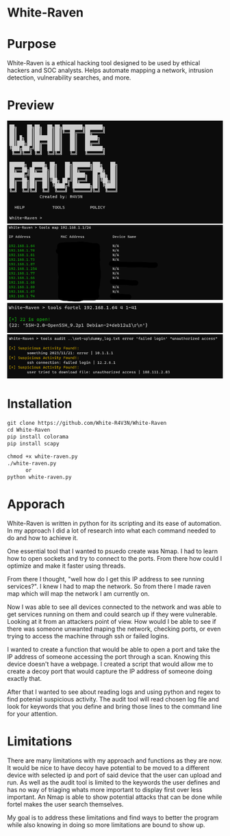 # White-Raven

<!-- Project Logo will go here -->
<!-- Project cool buttons such as languages etc. here -->
<!--
<div align="center">
  <a href="https://github.com/IvoryCoding/spiders-web">
    <img src="images/logo.png" alt="Logo" width="210" height="210">
  </a>
</div>

<p align="center">
    <br />
    <a href="https://github.com/IvoryCoding/spiders-web"><strong>Explore the docs »</strong></a>
    <br />
    <br />
    <a href="https://github.com/IvoryCoding/spiders-web">View Demo</a>
    ·
    <a href="https://github.com/IvoryCoding/spiders-web/issues">Report Bug</a>
    ·
    <a href="https://github.com/IvoryCoding/spiders-web/issues">Request Feature</a>
</p>
-->

# Purpose
White-Raven is a ethical hacking tool designed to be used by ethical hackers and SOC analysts. Helps automate mapping a network, intrusion detection, vulnerability searches, and more.

# Preview

<img src="images/start_program.png" alt="program start">
<img src="images/raven_map.png" alt="program start">
<img src="images/raven_fortel.png" alt="program start">
<img src="images/raven_audit.png" alt="program start">

# Installation

```
git clone https://github.com/White-R4V3N/White-Raven
cd White-Raven
pip install colorama
pip install scapy
```
```
chmod +x white-raven.py
./white-raven.py
      or
python white-raven.py
```

# Apporach
White-Raven is written in python for its scripting and its ease of automation. In my approach I did a lot of research into what each command needed to do and how to achieve it.

One essential tool that I wanted to psuedo create was Nmap. I had to learn how to open sockets and try to connect to the ports. From there how could I optimize and make it faster using threads.

From there I thought, "well how do I get this IP address to see running services?". I knew I had to map the network. So from there I made raven map which will map the network I am currently on.

Now I was able to see all devices connected to the network and was able to get services running on them and could search up if they were vulnerable. Looking at it from an attackers point of view. How would I be able to see if there was someone unwanted maping the network, checking ports, or even trying to access the machine through ssh or failed logins.

I wanted to create a function that would be able to open a port and take the IP address of someone accessing the port through a scan. Knowing this device doesn't have a webpage. I created a script that would allow me to create a decoy port that would capture the IP address of someone doing exactly that.

After that I wanted to see about reading logs and using python and regex to find potenial suspicious activity. The audit tool will read chosen log file and look for keywords that you define and bring those lines to the command line for your attention.

# Limitations
There are many limitations with my approach and functions as they are now. It would be nice to have decoy have potential to be moved to a different device with selected ip and port of said device that the user can upload and run. As well as the audit tool is limited to the keywords the user defines and has no way of triaging whats more important to display first over less important. An Nmap is able to show potential attacks that can be done while fortel makes the user search themselves.

My goal is to address these limitations and find ways to better the program while also knowing in doing so more limitations are bound to show up.
